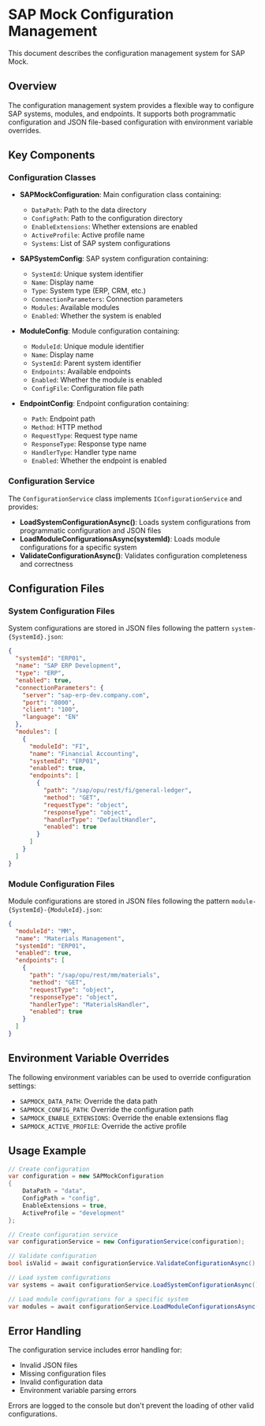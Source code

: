 # SAP Mock Configuration Management

This document describes the configuration management system for SAP Mock.

## Overview

The configuration management system provides a flexible way to configure SAP systems, modules, and endpoints. It supports both programmatic configuration and JSON file-based configuration with environment variable overrides.

## Key Components

### Configuration Classes

- **SAPMockConfiguration**: Main configuration class containing:
  - `DataPath`: Path to the data directory
  - `ConfigPath`: Path to the configuration directory
  - `EnableExtensions`: Whether extensions are enabled
  - `ActiveProfile`: Active profile name
  - `Systems`: List of SAP system configurations

- **SAPSystemConfig**: SAP system configuration containing:
  - `SystemId`: Unique system identifier
  - `Name`: Display name
  - `Type`: System type (ERP, CRM, etc.)
  - `ConnectionParameters`: Connection parameters
  - `Modules`: Available modules
  - `Enabled`: Whether the system is enabled

- **ModuleConfig**: Module configuration containing:
  - `ModuleId`: Unique module identifier
  - `Name`: Display name
  - `SystemId`: Parent system identifier
  - `Endpoints`: Available endpoints
  - `Enabled`: Whether the module is enabled
  - `ConfigFile`: Configuration file path

- **EndpointConfig**: Endpoint configuration containing:
  - `Path`: Endpoint path
  - `Method`: HTTP method
  - `RequestType`: Request type name
  - `ResponseType`: Response type name
  - `HandlerType`: Handler type name
  - `Enabled`: Whether the endpoint is enabled

### Configuration Service

The `ConfigurationService` class implements `IConfigurationService` and provides:

- **LoadSystemConfigurationAsync()**: Loads system configurations from programmatic configuration and JSON files
- **LoadModuleConfigurationsAsync(systemId)**: Loads module configurations for a specific system
- **ValidateConfigurationAsync()**: Validates configuration completeness and correctness

## Configuration Files

### System Configuration Files

System configurations are stored in JSON files following the pattern `system-{SystemId}.json`:

```json
{
  "systemId": "ERP01",
  "name": "SAP ERP Development",
  "type": "ERP",
  "enabled": true,
  "connectionParameters": {
    "server": "sap-erp-dev.company.com",
    "port": "8000",
    "client": "100",
    "language": "EN"
  },
  "modules": [
    {
      "moduleId": "FI",
      "name": "Financial Accounting",
      "systemId": "ERP01",
      "enabled": true,
      "endpoints": [
        {
          "path": "/sap/opu/rest/fi/general-ledger",
          "method": "GET",
          "requestType": "object",
          "responseType": "object",
          "handlerType": "DefaultHandler",
          "enabled": true
        }
      ]
    }
  ]
}
```

### Module Configuration Files

Module configurations are stored in JSON files following the pattern `module-{SystemId}-{ModuleId}.json`:

```json
{
  "moduleId": "MM",
  "name": "Materials Management",
  "systemId": "ERP01",
  "enabled": true,
  "endpoints": [
    {
      "path": "/sap/opu/rest/mm/materials",
      "method": "GET",
      "requestType": "object",
      "responseType": "object",
      "handlerType": "MaterialsHandler",
      "enabled": true
    }
  ]
}
```

## Environment Variable Overrides

The following environment variables can be used to override configuration settings:

- `SAPMOCK_DATA_PATH`: Override the data path
- `SAPMOCK_CONFIG_PATH`: Override the configuration path
- `SAPMOCK_ENABLE_EXTENSIONS`: Override the enable extensions flag
- `SAPMOCK_ACTIVE_PROFILE`: Override the active profile

## Usage Example

```csharp
// Create configuration
var configuration = new SAPMockConfiguration
{
    DataPath = "data",
    ConfigPath = "config",
    EnableExtensions = true,
    ActiveProfile = "development"
};

// Create configuration service
var configurationService = new ConfigurationService(configuration);

// Validate configuration
bool isValid = await configurationService.ValidateConfigurationAsync();

// Load system configurations
var systems = await configurationService.LoadSystemConfigurationAsync();

// Load module configurations for a specific system
var modules = await configurationService.LoadModuleConfigurationsAsync("ERP01");
```

## Error Handling

The configuration service includes error handling for:
- Invalid JSON files
- Missing configuration files
- Invalid configuration data
- Environment variable parsing errors

Errors are logged to the console but don't prevent the loading of other valid configurations.